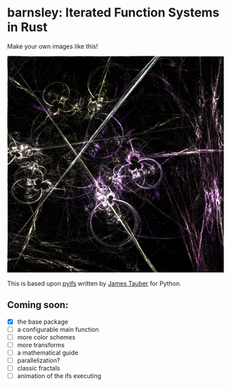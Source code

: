 # barnsley: Iterated Function Systems in Rust

Make your own images like this!

![example image](https://github.com/jmbhughes/barnsley/blob/main/example.png?raw=true)

This is based upon [pyifs](https://github.com/jtauber/pyifs) written by [James Tauber](https://github.com/jtauber) for Python. 

## Coming soon:
- [x] the base package 
- [ ] a configurable main function 
- [ ] more color schemes
- [ ] more transforms
- [ ] a mathematical guide
- [ ] parallelization? 
- [ ] classic fractals
- [ ] animation of the ifs executing
